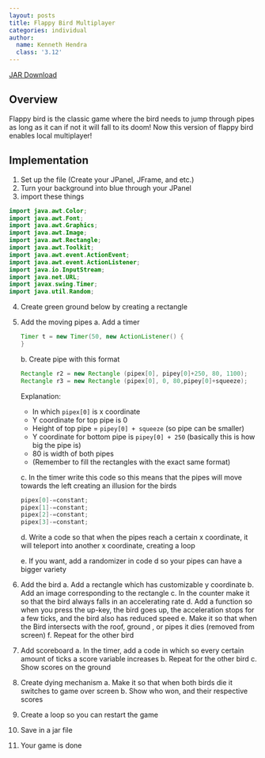 ```yaml
---
layout: posts
title: Flappy Bird Multiplayer
categories: individual
author:
  name: Kenneth Hendra
  class: '3.12'
---
```


[JAR Download](../../projects/indiv/2020-05-11-flappy-bird-multiplayer/FlappyBird001.jar)

## Overview
Flappy bird is the classic game where the bird needs to jump through pipes as long as it can if not it will fall to its doom! Now this version of flappy bird enables local multiplayer!

## Implementation
1. Set up the file (Create your JPanel, JFrame, and etc.)
2. Turn your background into blue through your JPanel
3. import these things
```java
import java.awt.Color;
import java.awt.Font;
import java.awt.Graphics;
import java.awt.Image;
import java.awt.Rectangle;
import java.awt.Toolkit;
import java.awt.event.ActionEvent;
import java.awt.event.ActionListener;
import java.io.InputStream;
import java.net.URL;
import javax.swing.Timer;
import java.util.Random;
```
4. Create green ground below by creating a rectangle
5. Add the moving pipes
    a. Add a timer
    ```java
    Timer t = new Timer(50, new ActionListener() {
    }
    ```

    b. Create pipe with this format
    ```java
    Rectangle r2 = new Rectangle (pipex[0], pipey[0]+250, 80, 1100);
    Rectangle r3 = new Rectangle (pipex[0], 0, 80,pipey[0]+squeeze);
    ``` 
    Explanation:
    * In which `pipex[0]` is x coordinate
    * Y coordinate for top pipe is 0
    * Height of top pipe = `pipey[0] + squeeze` (so pipe can be smaller)
    * Y coordinate for bottom pipe is `pipey[0] + 250` (basically this is how big the pipe is)
    * 80 is width of both pipes
    * (Remember to fill the rectangles with the exact same format)

    c. In the timer write this code so this means that the pipes will move towards the left creating an illusion for the birds
    ```java
    pipex[0]-=constant;
    pipex[1]-=constant;
    pipex[2]-=constant;
    pipex[3]-=constant;
    ```
    d. Write a code so that when the pipes reach a certain x coordinate, it will teleport into another x coordinate, creating a loop
    
    e. If you want, add a randomizer in code d so your pipes can have a bigger variety

6. Add the bird
    a. Add a rectangle which has customizable y coordinate
    b. Add an image corresponding to the rectangle
    c. In the counter make it so that the bird always falls in an accelerating rate
    d. Add a function so when you press the up-key, the bird goes up, the acceleration stops for a few ticks, and the bird also has reduced speed
    e. Make it so that when the Bird intersects with the roof, ground , or pipes it dies (removed from screen)
    f. Repeat for the other bird

7. Add scoreboard
    a. In the timer, add a code in which so every certain amount of ticks a score variable increases
    b. Repeat for the other bird
    c. Show scores on the ground

8. Create dying mechanism
    a. Make it so that when both birds die it switches to game over screen
	b. Show who won, and their respective scores

9. Create a loop so you can restart the game
10. Save in a jar file
11. Your game is done




    
    


